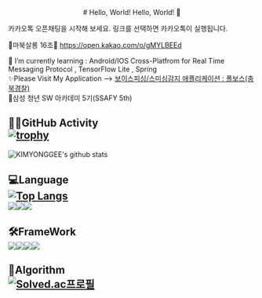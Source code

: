 
<div align=center>
# Hello, World! Hello, World! 👋
</div>


카카오톡 오픈채팅을 시작해 보세요.
링크를 선택하면 카카오톡이 실행됩니다.

🎉마북살롱 16조🎉
https://open.kakao.com/o/gMYLBEEd

🌱 I’m currently learning :  Android/IOS Cross-Platfrom for Real Time Messaging Protocol , TensorFlow Lite , Spring</br>✨Please Visit My Application -->  [보이스피싱/스미싱감지 애플리케이션 : 폴보스(충북경찰)](https://m.onestore.co.kr/mobilepoc/apps/appsDetail.omp?prodId=0000751975)</br> 💎삼성 청년 SW 아카데미 5기(SSAFY 5th) 

## 🧑‍💻GitHub Activity  </br>[![trophy](https://github-profile-trophy.vercel.app/?username=KIMYONGGEE&rank=S,A,AA,AAA,B,BB,BBB,C,CC,CCC)](https://github.com/KIMYONGGEE)</br> 
![KIMYONGGEE's github stats](https://github-readme-stats.vercel.app/api?username=KIMYONGGEE&show_icons=true)</br>

## 💻Language  </br>[![Top Langs](https://github-readme-stats.vercel.app/api/top-langs/?username=KIMYONGGEE&layout=compact)](https://github.com/KIMYONGGEE)</br><img src="https://img.shields.io/badge/Java-007396?style=flat-square&logo=Java&logoColor=white"/></a><img src="https://img.shields.io/badge/JavaScriptS-F7DF1E?style=flat-square&logo=JavaScript&logoColor=black"/></a><img src="https://img.shields.io/badge/Dart-0175C2?style=flat-square&logo=Dart&logoColor=white"/></a> 

## 🛠FrameWork  </br><img src="https://img.shields.io/badge/Android Studio-3DDC84?style=flat-square&logo=Android&logoColor=white"/></a><img src="https://img.shields.io/badge/React_Native-61DAFB?style=flat-square&logo=React&logoColor=black"/></a><img src="https://img.shields.io/badge/Flutter-02569B?style=flat-square&logo=Flutter&logoColor=white"/></a><img src="https://img.shields.io/badge/Spring-6DB33F?style=flat-square&logo=Spring&logoColor=white"/></a> 

## 🔑Algorithm  </br>[![Solved.ac프로필](http://mazassumnida.wtf/api/v2/generate_badge?boj=ykkim6872)](https://solved.ac/ykkim6872)

